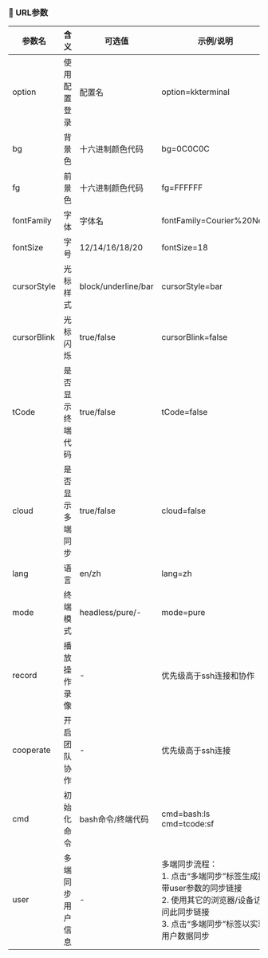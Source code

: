 ### 🔗 URL参数

| 参数名      | 含义             | 可选值              | 示例/说明                                                    |
| ----------- | ---------------- | ------------------- | ------------------------------------------------------------ |
| option      | 使用配置登录     | 配置名              | option=kkterminal                                            |
| bg          | 背景色           | 十六进制颜色代码    | bg=0C0C0C                                                    |
| fg          | 前景色           | 十六进制颜色代码    | fg=FFFFFF                                                    |
| fontFamily  | 字体             | 字体名              | fontFamily=Courier%20New                                     |
| fontSize    | 字号             | 12/14/16/18/20      | fontSize=18                                                  |
| cursorStyle | 光标样式         | block/underline/bar | cursorStyle=bar                                              |
| cursorBlink | 光标闪烁         | true/false          | cursorBlink=false                                            |
| tCode       | 是否显示终端代码 | true/false          | tCode=false                                                  |
| cloud       | 是否显示多端同步 | true/false          | cloud=false                                                  |
| lang        | 语言             | en/zh               | lang=zh                                                      |
| mode        | 终端模式         | headless/pure/-     | mode=pure                                                    |
| record      | 播放操作录像     | -                   | 优先级高于ssh连接和协作                                      |
| cooperate   | 开启团队协作     | -                   | 优先级高于ssh连接                                            |
| cmd         | 初始化命令       | bash命令/终端代码   | cmd=bash:ls<br>cmd=tcode:sf                                  |
| user        | 多端同步用户信息 | -                   | 多端同步流程：<br/>1. 点击“多端同步”标签生成携带user参数的同步链接<br/>2. 使用其它的浏览器/设备访问此同步链接<br/>3. 点击“多端同步”标签以实现用户数据同步 |
